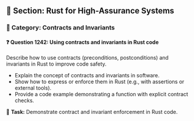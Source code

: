 ## 📘 Section: Rust for High-Assurance Systems
### 🔹 Category: Contracts and Invariants
#### ❓ Question 1242: Using contracts and invariants in Rust code

Describe how to use contracts (preconditions, postconditions) and invariants in Rust to improve code safety.

- Explain the concept of contracts and invariants in software.
- Show how to express or enforce them in Rust (e.g., with assertions or external tools).
- Provide a code example demonstrating a function with explicit contract checks.

🔧 **Task:** Demonstrate contract and invariant enforcement in Rust code.
